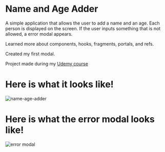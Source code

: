 # Name and Age Adder
A simple application that allows the user to add a name and an age. Each person is displayed on the screen. If the user inputs something that is not allowed, a error modal appears.

Learned more about components, hooks, fragments, portals, and refs.

Created my first modal.

Project made during my [Udemy course](https://www.udemy.com/course/react-the-complete-guide-incl-redux/)

# Here is what it looks like!
![name-age-adder](https://user-images.githubusercontent.com/94990857/149647434-12f2ba91-b587-4388-a8ef-cadd1b876206.png)

# Here is what the error modal looks like!
![error modal](https://user-images.githubusercontent.com/94990857/149647445-87673465-e356-442e-a407-2e5cf589d158.png)



